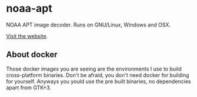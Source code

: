 # noaa-apt

NOAA APT image decoder. Runs on GNU/Linux, Windows and OSX.

[Visit the website](http://noaa-apt.mbernardi.com.ar/).

## About docker

Those docker images you are seeing are the environments I use to build
cross-platform binaries. Don't be afraid, you don't need docker for building for
yourself. Anyways you yould use the pre built binaries, no dependencies apart
from GTK+3.
